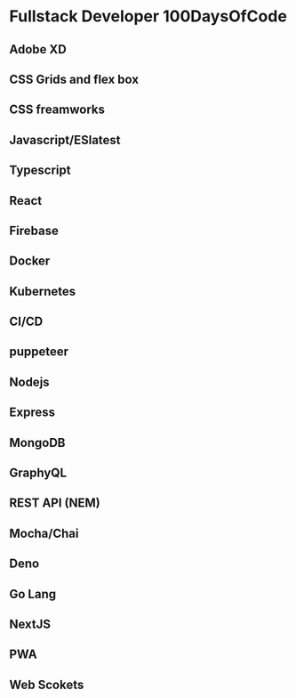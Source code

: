 # Fullstack Developer 100DaysOfCode
## Adobe XD
## CSS Grids and flex box
## CSS freamworks
## Javascript/ESlatest
## Typescript
## React
## Firebase 
## Docker
## Kubernetes
## CI/CD 
## puppeteer
## Nodejs
## Express
## MongoDB
## GraphyQL
## REST API (NEM)
## Mocha/Chai
## Deno
## Go Lang
## NextJS
## PWA
## Web Scokets


